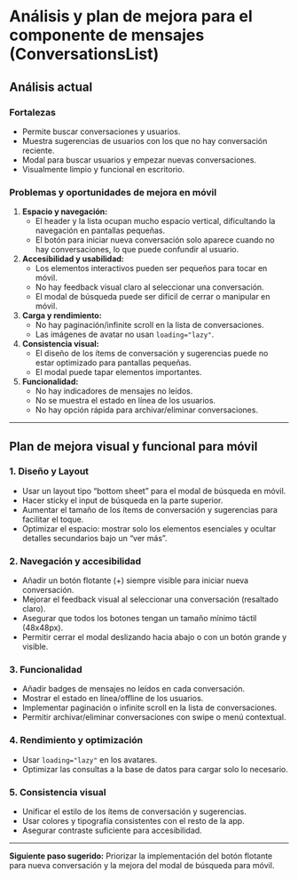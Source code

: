 # Análisis y plan de mejora para el componente de mensajes (ConversationsList)

## Análisis actual

### Fortalezas
- Permite buscar conversaciones y usuarios.
- Muestra sugerencias de usuarios con los que no hay conversación reciente.
- Modal para buscar usuarios y empezar nuevas conversaciones.
- Visualmente limpio y funcional en escritorio.

### Problemas y oportunidades de mejora en móvil
1. **Espacio y navegación:**
   - El header y la lista ocupan mucho espacio vertical, dificultando la navegación en pantallas pequeñas.
   - El botón para iniciar nueva conversación solo aparece cuando no hay conversaciones, lo que puede confundir al usuario.
2. **Accesibilidad y usabilidad:**
   - Los elementos interactivos pueden ser pequeños para tocar en móvil.
   - No hay feedback visual claro al seleccionar una conversación.
   - El modal de búsqueda puede ser difícil de cerrar o manipular en móvil.
3. **Carga y rendimiento:**
   - No hay paginación/infinite scroll en la lista de conversaciones.
   - Las imágenes de avatar no usan `loading="lazy"`.
4. **Consistencia visual:**
   - El diseño de los ítems de conversación y sugerencias puede no estar optimizado para pantallas pequeñas.
   - El modal puede tapar elementos importantes.
5. **Funcionalidad:**
   - No hay indicadores de mensajes no leídos.
   - No se muestra el estado en línea de los usuarios.
   - No hay opción rápida para archivar/eliminar conversaciones.

---

## Plan de mejora visual y funcional para móvil

### 1. Diseño y Layout
- Usar un layout tipo “bottom sheet” para el modal de búsqueda en móvil.
- Hacer sticky el input de búsqueda en la parte superior.
- Aumentar el tamaño de los ítems de conversación y sugerencias para facilitar el toque.
- Optimizar el espacio: mostrar solo los elementos esenciales y ocultar detalles secundarios bajo un “ver más”.

### 2. Navegación y accesibilidad
- Añadir un botón flotante (+) siempre visible para iniciar nueva conversación.
- Mejorar el feedback visual al seleccionar una conversación (resaltado claro).
- Asegurar que todos los botones tengan un tamaño mínimo táctil (48x48px).
- Permitir cerrar el modal deslizando hacia abajo o con un botón grande y visible.

### 3. Funcionalidad
- Añadir badges de mensajes no leídos en cada conversación.
- Mostrar el estado en línea/offline de los usuarios.
- Implementar paginación o infinite scroll en la lista de conversaciones.
- Permitir archivar/eliminar conversaciones con swipe o menú contextual.

### 4. Rendimiento y optimización
- Usar `loading="lazy"` en los avatares.
- Optimizar las consultas a la base de datos para cargar solo lo necesario.

### 5. Consistencia visual
- Unificar el estilo de los ítems de conversación y sugerencias.
- Usar colores y tipografía consistentes con el resto de la app.
- Asegurar contraste suficiente para accesibilidad.

---

**Siguiente paso sugerido:**
Priorizar la implementación del botón flotante para nueva conversación y la mejora del modal de búsqueda para móvil.
